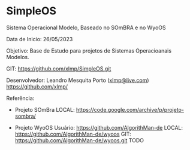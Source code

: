 # SimpleOS
Sistema Operacional Modelo, Baseado no SOmBRA e no WyoOS

Data de Inicio: 26/05/2023

Objetivo:
Base de Estudo para projetos de Sistemas Operacioanais Modelos.

GIT: https://github.com/xlmp/SimpleOS.git

Desenvolvedor:
Leandro Mesquita Porto (xlmp@live.com) 
https://github.com/xlmp/

Referência:
- Projeto SOmBra
    LOCAL: https://code.google.com/archive/p/projeto-sombra/

- Projeto WyoOS
    Usuário: https://github.com/AlgorithMan-de
    LOCAL: https://github.com/AlgorithMan-de/wyoos
    GIT: https://github.com/AlgorithMan-de/wyoos.git
TODO

